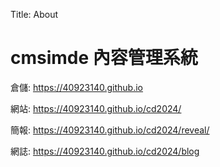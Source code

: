 Title: About

# cmsimde 內容管理系統

倉儲: <a href="https://40923140.github.io">https://40923140.github.io</a>

網站: <a href="https://40923140.github.io/cd2024/">https://40923140.github.io/cd2024/</a>

簡報: <a href="https://40923140.github.io/cd2024/reveal/">https://40923140.github.io/cd2024/reveal/</a>

網誌: <a href="https://40923140.github.io/cd2024/blog">https://40923140.github.io/cd2024/blog</a>












